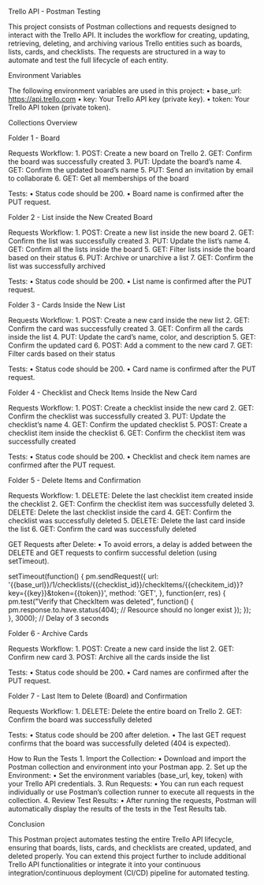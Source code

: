 Trello API - Postman Testing

This project consists of Postman collections and requests designed to interact with the Trello API. It includes the workflow for creating, updating, retrieving, deleting, and archiving various Trello entities such as boards, lists, cards, and checklists. The requests are structured in a way to automate and test the full lifecycle of each entity.

Environment Variables

The following environment variables are used in this project:
	•	base_url: https://api.trello.com
	•	key: Your Trello API key (private key).
	•	token: Your Trello API token (private token).

Collections Overview

Folder 1 - Board

Requests Workflow:
	1.	POST: Create a new board on Trello
	2.	GET: Confirm the board was successfully created
	3.	PUT: Update the board’s name
	4.	GET: Confirm the updated board’s name
	5.	PUT: Send an invitation by email to collaborate
	6.	GET: Get all memberships of the board

Tests:
	•	Status code should be 200.
	•	Board name is confirmed after the PUT request.

Folder 2 - List inside the New Created Board

Requests Workflow:
	1.	POST: Create a new list inside the new board
	2.	GET: Confirm the list was successfully created
	3.	PUT: Update the list’s name
	4.	GET: Confirm all the lists inside the board
	5.	GET: Filter lists inside the board based on their status
	6.	PUT: Archive or unarchive a list
	7.	GET: Confirm the list was successfully archived

Tests:
	•	Status code should be 200.
	•	List name is confirmed after the PUT request.

Folder 3 - Cards Inside the New List

Requests Workflow:
	1.	POST: Create a new card inside the new list
	2.	GET: Confirm the card was successfully created
	3.	GET: Confirm all the cards inside the list
	4.	PUT: Update the card’s name, color, and description
	5.	GET: Confirm the updated card
	6.	POST: Add a comment to the new card
	7.	GET: Filter cards based on their status

Tests:
	•	Status code should be 200.
	•	Card name is confirmed after the PUT request.

Folder 4 - Checklist and Check Items Inside the New Card

Requests Workflow:
	1.	POST: Create a checklist inside the new card
	2.	GET: Confirm the checklist was successfully created
	3.	PUT: Update the checklist’s name
	4.	GET: Confirm the updated checklist
	5.	POST: Create a checklist item inside the checklist
	6.	GET: Confirm the checklist item was successfully created

Tests:
	•	Status code should be 200.
	•	Checklist and check item names are confirmed after the PUT request.

Folder 5 - Delete Items and Confirmation

Requests Workflow:
	1.	DELETE: Delete the last checklist item created inside the checklist
	2.	GET: Confirm the checklist item was successfully deleted
	3.	DELETE: Delete the last checklist inside the card
	4.	GET: Confirm the checklist was successfully deleted
	5.	DELETE: Delete the last card inside the list
	6.	GET: Confirm the card was successfully deleted

GET Requests after Delete:
	•	To avoid errors, a delay is added between the DELETE and GET requests to confirm successful deletion (using setTimeout).

setTimeout(function() {
    pm.sendRequest({
        url: '{{base_url}}/1/checklists/{{checklist_id}}/checkItems/{{checkitem_id}}?key={{key}}&token={{token}}',
        method: 'GET',
    }, function(err, res) {
        pm.test("Verify that CheckItem was deleted", function() {
            pm.response.to.have.status(404);  // Resource should no longer exist
        });
    });
}, 3000); // Delay of 3 seconds

Folder 6 - Archive Cards

Requests Workflow:
	1.	POST: Create a new card inside the list
	2.	GET: Confirm new card
	3.	POST: Archive all the cards inside the list

Tests:
	•	Status code should be 200.
	•	Card names are confirmed after the PUT request.

Folder 7 - Last Item to Delete (Board) and Confirmation

Requests Workflow:
	1.	DELETE: Delete the entire board on Trello
	2.	GET: Confirm the board was successfully deleted

Tests:
	•	Status code should be 200 after deletion.
	•	The last GET request confirms that the board was successfully deleted (404 is expected).

How to Run the Tests
	1.	Import the Collection:
	•	Download and import the Postman collection and environment into your Postman app.
	2.	Set up the Environment:
	•	Set the environment variables (base_url, key, token) with your Trello API credentials.
	3.	Run Requests:
	•	You can run each request individually or use Postman’s collection runner to execute all requests in the collection.
	4.	Review Test Results:
	•	After running the requests, Postman will automatically display the results of the tests in the Test Results tab.

Conclusion

This Postman project automates testing the entire Trello API lifecycle, ensuring that boards, lists, cards, and checklists are created, updated, and deleted properly. You can extend this project further to include additional Trello API functionalities or integrate it into your continuous integration/continuous deployment (CI/CD) pipeline for automated testing.


